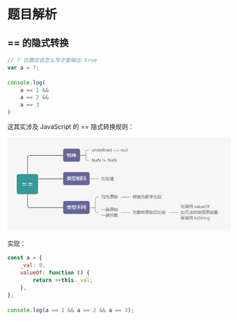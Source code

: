 # 题目解析

## == 的隐式转换

```js
// ? 位置应该怎么写才能输出 true
var a = ?;

console.log(
	a == 1 &&
    a == 2 &&
    a == 3
)
```

这其实涉及 JavaScript 的 == 隐式转换规则：

![img](https://raw.githubusercontent.com/caffreygo/static/main/blog/daily/==.png)

实现：

```js
const a = {
    _val: 0,
    valueOf: function () {
        return ++this._val;
    },
};

console.log(a == 1 && a == 2 && a == 3);
```

